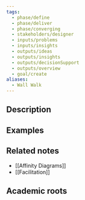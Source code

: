 ```yaml
---
tags:
  - phase/define
  - phase/deliver
  - phase/converging
  - stakeholders/designer
  - inputs/problems
  - inputs/insights
  - outputs/ideas
  - outputs/insights
  - outputs/decisionSupport
  - outputs/overview
  - goal/create
aliases:
  - Wall Walk
---
```



## Description


## Examples 


## Related notes 
- [[Affinity Diagrams]]
- [[Facilitation]]
## Academic roots
